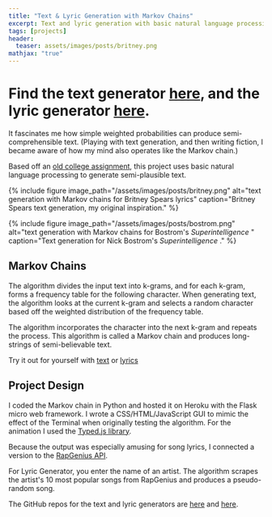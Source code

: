 ```yaml
---
title: "Text & Lyric Generation with Markov Chains" 
excerpt: Text and lyric generation with basic natural language processing.
tags: [projects]
header:
  teaser: assets/images/posts/britney.png
mathjax: "true"
---
```



# Find the text generator [here](https://generatetext.herokuapp.com/), and the lyric generator [here](https://generatelyrics.herokuapp.com/). 

It fascinates me how simple weighted probabilities can produce semi-comprehensible text. (Playing with text generation, and then writing fiction, I became aware of how my mind also operates like the Markov chain.)

Based off an [old college assignment](https://www.cs.princeton.edu/courses/archive/fall15/cos126/assignments/markov.html), this project uses basic natural language processing to generate semi-plausible text.

{% include figure image_path="/assets/images/posts/britney.png" alt="text generation with Markov chains for Britney Spears lyrics" caption="Britney Spears text generation, my original inspiration." %}

{% include figure image_path="/assets/images/posts/bostrom.png" alt="text generation with Markov chains for Bostrom's <i> Superintelligence </i>" caption="Text generation for Nick Bostrom's <i> Superintelligence </i>." %}


## Markov Chains

The algorithm divides the input text into k-grams, and for each k-gram, forms a frequency table for the following character. When generating text, the algorithm looks at the current k-gram and selects a random character based off the weighted distribution of the frequency table.

The algorithm incorporates the character into the next k-gram and repeats the process. This algorithm is called a Markov chain and produces long-strings of semi-believable text.

Try it out for yourself with [text](https://generatetext.herokuapp.com/) or [lyrics](https://generatelyrics.herokuapp.com/)


## Project Design

I coded the Markov chain in Python and hosted it on Heroku with the Flask micro web framework. I wrote a CSS/HTML/JavaScript GUI to mimic the effect of the Terminal when originally testing the algorithm. For the animation I used the [Typed.js library](https://github.com/mattboldt/typed.js/).

Because the output was especially amusing for song lyrics, I connected a version to the [RapGenius API](https://genius.com/developers).

For Lyric Generator, you enter the name of an artist. The algorithm scrapes the artist's 10 most popular songs from RapGenius and produces a pseudo-random song.

The GitHub repos for the text and lyric generators are [here](https://github.com/soniajoseph/MarkovLyric) and [here](https://github.com/soniajoseph/MarkovLyric2).

